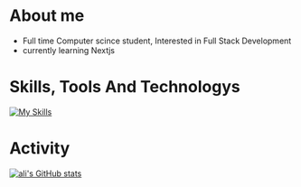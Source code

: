 # About me
- Full time Computer scince student, Interested in Full Stack Development
- currently learning Nextjs

# Skills, Tools And Technologys
[![My Skills](https://skillicons.dev/icons?i=js,html,css,cpp,codepen,django,express,git,github,js,jquery,mongodb,mysql,nextjs,nodejs,postman,py,react,bootstrap,tailwind&perline=5)](https://skillicons.dev)

# Activity 
[![ali's GitHub stats](https://github-readme-stats.vercel.app/api?username=AlshehriAli0)](https://github.com/AlshehriAli0/github-readme-stats)
